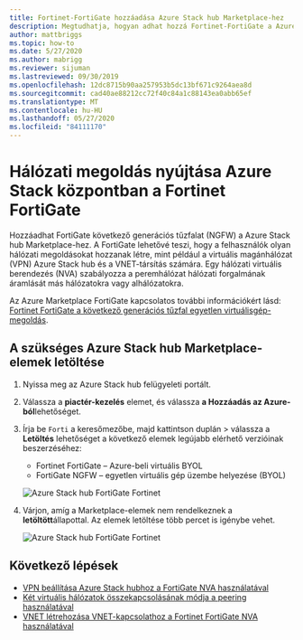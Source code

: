 ```yaml
---
title: Fortinet-FortiGate hozzáadása Azure Stack hub Marketplace-hez
description: Megtudhatja, hogyan adhat hozzá Fortinet-FortiGate a Azure Stack hub piactérhez, így a felhasználók hálózati megoldásokat hozhatnak létre.
author: mattbriggs
ms.topic: how-to
ms.date: 5/27/2020
ms.author: mabrigg
ms.reviewer: sijuman
ms.lastreviewed: 09/30/2019
ms.openlocfilehash: 12dc8715b90aa257953b5dc13bf671c9264aea8d
ms.sourcegitcommit: cad40ae88212cc72f40c84a1c88143ea0abb65ef
ms.translationtype: MT
ms.contentlocale: hu-HU
ms.lasthandoff: 05/27/2020
ms.locfileid: "84111170"
---
```

# <a name="offer-a-network-solution-in-azure-stack-hub-with-fortinet-fortigate"></a>Hálózati megoldás nyújtása Azure Stack központban a Fortinet FortiGate

Hozzáadhat FortiGate következő generációs tűzfalat (NGFW) a Azure Stack hub Marketplace-hez. A FortiGate lehetővé teszi, hogy a felhasználók olyan hálózati megoldásokat hozzanak létre, mint például a virtuális magánhálózat (VPN) Azure Stack hub és a VNET-társítás számára. Egy hálózati virtuális berendezés (NVA) szabályozza a peremhálózat hálózati forgalmának áramlását más hálózatokra vagy alhálózatokra.

Az Azure Marketplace FortiGate kapcsolatos további információkért lásd: [Fortinet FortiGate a következő generációs tűzfal egyetlen virtuálisgép-megoldás](https://azuremarketplace.microsoft.com/marketplace/apps/fortinet.fortinet-FortiGate-singlevm).

## <a name="download-the-required-azure-stack-hub-marketplace-items"></a>A szükséges Azure Stack hub Marketplace-elemek letöltése

1. Nyissa meg az Azure Stack hub felügyeleti portált.

2. Válassza a **piactér-kezelés** elemet, és válassza **a Hozzáadás az Azure-ból**lehetőséget.

3. Írja be `Forti` a keresőmezőbe, majd kattintson duplán > válassza a **Letöltés** lehetőséget a következő elemek legújabb elérhető verzióinak beszerzéséhez:
    - Fortinet FortiGate – Azure-beli virtuális BYOL
    - FortiGate NGFW – egyetlen virtuális gép üzembe helyezése (BYOL)

    ![Azure Stack hub FortiGate Fortinet](./media/azure-stack-network-solutions-enable/azure-stack-marketplace-FortiGate-fortinet.png)

4. Várjon, amíg a Marketplace-elemek nem rendelkeznek a **letöltött**állapottal. Az elemek letöltése több percet is igénybe vehet.

    ![Azure Stack hub FortiGate Fortinet](./media/azure-stack-network-solutions-enable/image4.png)

## <a name="next-steps"></a>Következő lépések

- [VPN beállítása Azure Stack hubhoz a FortiGate NVA használatával](../user/azure-stack-network-howto-vnet-to-onprem.md)  
- [Két virtuális hálózatok összekapcsolásának módja a peering használatával](../user/azure-stack-network-howto-vnet-to-vnet.md)  
- [VNET létrehozása VNET-kapcsolathoz a Fortinet FortiGate NVA használatával](../user/azure-stack-network-howto-vnet-to-vnet-stacks.md)  
